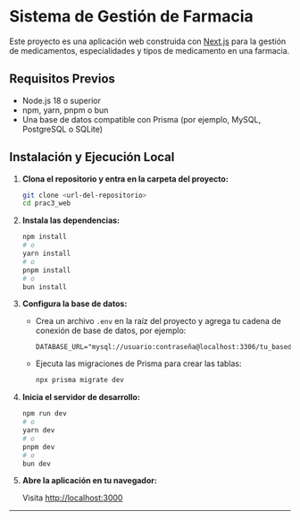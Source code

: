# Sistema de Gestión de Farmacia

Este proyecto es una aplicación web construida con [Next.js](https://nextjs.org) para la gestión de medicamentos, especialidades y tipos de medicamento en una farmacia.

## Requisitos Previos

- Node.js 18 o superior
- npm, yarn, pnpm o bun
- Una base de datos compatible con Prisma (por ejemplo, MySQL, PostgreSQL o SQLite)

## Instalación y Ejecución Local

1. **Clona el repositorio y entra en la carpeta del proyecto:**

   ```bash
   git clone <url-del-repositorio>
   cd prac3_web
   ```

2. **Instala las dependencias:**

   ```bash
   npm install
   # o
   yarn install
   # o
   pnpm install
   # o
   bun install
   ```

3. **Configura la base de datos:**

   - Crea un archivo `.env` en la raíz del proyecto y agrega tu cadena de conexión de base de datos, por ejemplo:
     ```
     DATABASE_URL="mysql://usuario:contraseña@localhost:3306/tu_basededatos"
     ```
   - Ejecuta las migraciones de Prisma para crear las tablas:
     ```bash
     npx prisma migrate dev
     ```

4. **Inicia el servidor de desarrollo:**

   ```bash
   npm run dev
   # o
   yarn dev
   # o
   pnpm dev
   # o
   bun dev
   ```

5. **Abre la aplicación en tu navegador:**

   Visita [http://localhost:3000](http://localhost:3000)

---